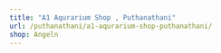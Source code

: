 ```yaml
---
title: "A1 Aqurarium Shop , Puthanathani"
url: /puthanathani/a1-aqurarium-shop-puthanathani/
shop: Angeln
---
```

